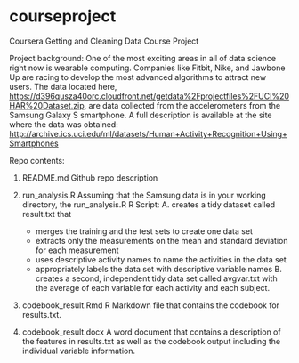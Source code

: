 # courseproject
Coursera Getting and Cleaning Data Course Project

Project background:
One of the most exciting areas in all of data science right now is wearable computing. Companies like Fitbit, Nike, and Jawbone Up are racing to develop the most advanced algorithms to attract new users. The data located here, https://d396qusza40orc.cloudfront.net/getdata%2Fprojectfiles%2FUCI%20HAR%20Dataset.zip, are  data collected from the accelerometers from the Samsung Galaxy S smartphone.
A full description is available at the site where the data was obtained:
http://archive.ics.uci.edu/ml/datasets/Human+Activity+Recognition+Using+Smartphones

Repo contents:
1. README.md 
Github repo description

2. run_analysis.R
  Assuming that the Samsung data is in your working directory, the run_analysis.R R Script:
    A. creates a tidy dataset called result.txt that 
      - merges the training and the test sets to create one data set
      - extracts only the measurements on the mean and standard deviation for each measurement
      - uses descriptive activity names to name the activities in the data set
      - appropriately labels the data set with descriptive variable names
    B. creates a second, independent tidy data set called avgvar.txt with the average of each variable for each activity and each subject.
  
3. codebook_result.Rmd
  R Markdown file that contains the codebook for results.txt.

4. codebook_result.docx
  A word document that contains a description of the features in results.txt as well as the codebook output including the individual
  variable information.